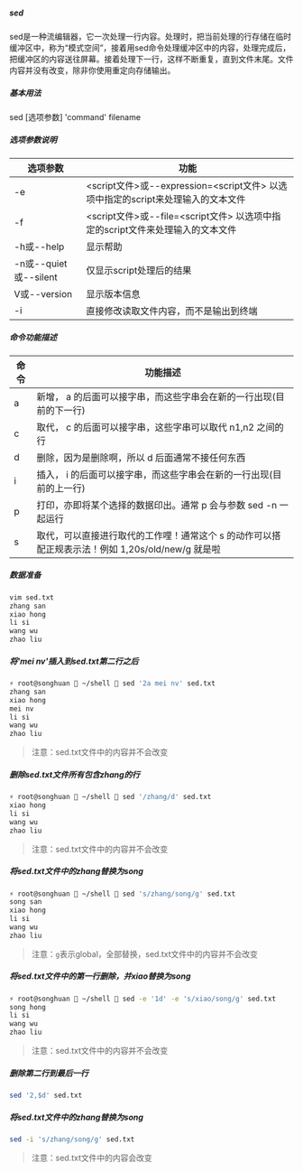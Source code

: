 ##### sed
sed是一种流编辑器，它一次处理一行内容。处理时，把当前处理的行存储在临时缓冲区中，称为“模式空间”，接着用sed命令处理缓冲区中的内容，处理完成后，把缓冲区的内容送往屏幕。接着处理下一行，这样不断重复，直到文件末尾。文件内容并没有改变，除非你使用重定向存储输出。
##### 基本用法
sed [选项参数] 'command' filename
##### 选项参数说明

选项参数 | 功能
--- | ---
-e | <script文件>或--expression=<script文件> 以选项中指定的script来处理输入的文本文件
-f | <script文件>或--file=<script文件> 以选项中指定的script文件来处理输入的文本文件
-h或--help | 显示帮助
-n或--quiet或--silent | 仅显示script处理后的结果
V或--version | 显示版本信息
-i | 直接修改读取文件内容，而不是输出到终端
##### 命令功能描述
命令 | 功能描述
--- | ---
a | 新增， a 的后面可以接字串，而这些字串会在新的一行出现(目前的下一行)
c | 取代， c 的后面可以接字串，这些字串可以取代 n1,n2 之间的行
d | 删除，因为是删除啊，所以 d 后面通常不接任何东西
i | 插入， i 的后面可以接字串，而这些字串会在新的一行出现(目前的上一行)
p | 打印，亦即将某个选择的数据印出。通常 p 会与参数 sed -n 一起运行
s | 取代，可以直接进行取代的工作哩！通常这个 s 的动作可以搭配正规表示法！例如 1,20s/old/new/g 就是啦
##### 数据准备
```sh
vim sed.txt
zhang san
xiao hong
li si
wang wu
zhao liu
```
##### 将'mei nv'插入到sed.txt第二行之后
```sh
⚡ root@songhuan  ~/shell  sed '2a mei nv' sed.txt
zhang san
xiao hong
mei nv
li si
wang wu
zhao liu
```
>注意：sed.txt文件中的内容并不会改变

##### 删除sed.txt文件所有包含zhang的行
```sh
⚡ root@songhuan  ~/shell  sed '/zhang/d' sed.txt
xiao hong
li si
wang wu
zhao liu
```
>注意：sed.txt文件中的内容并不会改变

##### 将sed.txt文件中的zhang替换为song
```sh
⚡ root@songhuan  ~/shell  sed 's/zhang/song/g' sed.txt
song san
xiao hong
li si
wang wu
zhao liu
```
>注意：`g`表示global，全部替换，sed.txt文件中的内容并不会改变

##### 将sed.txt文件中的第一行删除，并xiao替换为song
```sh
⚡ root@songhuan  ~/shell  sed -e '1d' -e 's/xiao/song/g' sed.txt
song hong
li si
wang wu
zhao liu
```
>注意：sed.txt文件中的内容并不会改变

##### 删除第二行到最后一行
```sh
sed '2,$d' sed.txt
```
##### 将sed.txt文件中的zhang替换为song
```sh
sed -i 's/zhang/song/g' sed.txt
```
> 注意：sed.txt文件中的内容会改变
